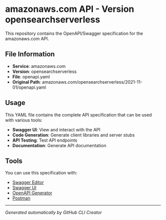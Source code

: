# amazonaws.com API - Version opensearchserverless

This repository contains the OpenAPI/Swagger specification for the amazonaws.com API.

## File Information

- **Service**: amazonaws.com
- **Version**: opensearchserverless
- **File**: openapi.yaml
- **Original Path**: amazonaws.com/opensearchserverless/2021-11-01/openapi.yaml

## Usage

This YAML file contains the complete API specification that can be used with various tools:

- **Swagger UI**: View and interact with the API
- **Code Generation**: Generate client libraries and server stubs
- **API Testing**: Test API endpoints
- **Documentation**: Generate API documentation

## Tools

You can use this specification with:

- [Swagger Editor](https://editor.swagger.io/)
- [Swagger UI](https://swagger.io/tools/swagger-ui/)
- [OpenAPI Generator](https://openapi-generator.tech/)
- [Postman](https://www.postman.com/)

---

*Generated automatically by GitHub CLI Creator*
